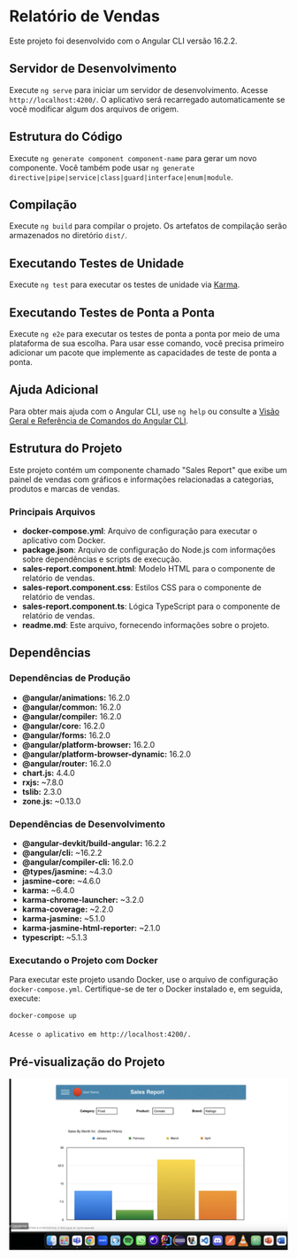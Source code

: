 # Relatório de Vendas

Este projeto foi desenvolvido com o Angular CLI versão 16.2.2.

## Servidor de Desenvolvimento

Execute `ng serve` para iniciar um servidor de desenvolvimento. Acesse `http://localhost:4200/`. O aplicativo será recarregado automaticamente se você modificar algum dos arquivos de origem.

## Estrutura do Código

Execute `ng generate component component-name` para gerar um novo componente. Você também pode usar `ng generate directive|pipe|service|class|guard|interface|enum|module`.

## Compilação

Execute `ng build` para compilar o projeto. Os artefatos de compilação serão armazenados no diretório `dist/`.

## Executando Testes de Unidade

Execute `ng test` para executar os testes de unidade via [Karma](https://karma-runner.github.io).

## Executando Testes de Ponta a Ponta

Execute `ng e2e` para executar os testes de ponta a ponta por meio de uma plataforma de sua escolha. Para usar esse comando, você precisa primeiro adicionar um pacote que implemente as capacidades de teste de ponta a ponta.

## Ajuda Adicional

Para obter mais ajuda com o Angular CLI, use `ng help` ou consulte a [Visão Geral e Referência de Comandos do Angular CLI](https://angular.io/cli).

## Estrutura do Projeto

Este projeto contém um componente chamado "Sales Report" que exibe um painel de vendas com gráficos e informações relacionadas a categorias, produtos e marcas de vendas.

### Principais Arquivos

- **docker-compose.yml**: Arquivo de configuração para executar o aplicativo com Docker.
- **package.json**: Arquivo de configuração do Node.js com informações sobre dependências e scripts de execução.
- **sales-report.component.html**: Modelo HTML para o componente de relatório de vendas.
- **sales-report.component.css**: Estilos CSS para o componente de relatório de vendas.
- **sales-report.component.ts**: Lógica TypeScript para o componente de relatório de vendas.
- **readme.md**: Este arquivo, fornecendo informações sobre o projeto.

## Dependências

### Dependências de Produção

- **@angular/animations:** 16.2.0
- **@angular/common:** 16.2.0
- **@angular/compiler:** 16.2.0
- **@angular/core:** 16.2.0
- **@angular/forms:** 16.2.0
- **@angular/platform-browser:** 16.2.0
- **@angular/platform-browser-dynamic:** 16.2.0
- **@angular/router:** 16.2.0
- **chart.js:** 4.4.0
- **rxjs:** ~7.8.0
- **tslib:** 2.3.0
- **zone.js:** ~0.13.0

### Dependências de Desenvolvimento

- **@angular-devkit/build-angular:** 16.2.2
- **@angular/cli:** ~16.2.2
- **@angular/compiler-cli:** 16.2.0
- **@types/jasmine:** ~4.3.0
- **jasmine-core:** ~4.6.0
- **karma:** ~6.4.0
- **karma-chrome-launcher:** ~3.2.0
- **karma-coverage:** ~2.2.0
- **karma-jasmine:** ~5.1.0
- **karma-jasmine-html-reporter:** ~2.1.0
- **typescript:** ~5.1.3

### Executando o Projeto com Docker

Para executar este projeto usando Docker, use o arquivo de configuração `docker-compose.yml`. Certifique-se de ter o Docker instalado e, em seguida, execute:

```bash
docker-compose up

Acesse o aplicativo em http://localhost:4200/.
```

## Pré-visualização do Projeto

<img src="https://github.com/joaopauloaramuni/angular/blob/main/dashboard/img/angular.png?raw=true"/>

